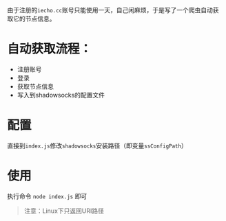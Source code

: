 由于注册的`iecho.cc`账号只能使用一天，自己闲麻烦，于是写了一个爬虫自动获取它的节点信息。

# 自动获取流程：
- 注册账号
- 登录
- 获取节点信息
- 写入到shadowsocks的配置文件

# 配置
直接到`index.js`修改`shadowsocks`安装路径（即变量`ssConfigPath`）

# 使用
执行命令 `node index.js` 即可

> 注意：Linux下只返回URI路径
